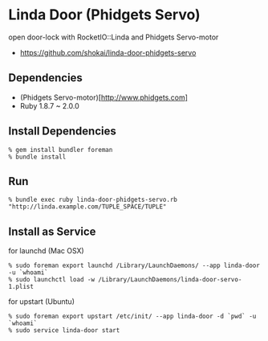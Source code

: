 Linda Door (Phidgets Servo)
===========================
open door-lock with RocketIO::Linda and Phidgets Servo-motor

* https://github.com/shokai/linda-door-phidgets-servo


Dependencies
------------
- (Phidgets Servo-motor)[http://www.phidgets.com]
- Ruby 1.8.7 ~ 2.0.0

Install Dependencies
--------------------

    % gem install bundler foreman
    % bundle install


Run
---

    % bundle exec ruby linda-door-phidgets-servo.rb "http://linda.example.com/TUPLE_SPACE/TUPLE"


Install as Service
------------------

for launchd (Mac OSX)

    % sudo foreman export launchd /Library/LaunchDaemons/ --app linda-door -u `whoami`
    % sudo launchctl load -w /Library/LaunchDaemons/linda-door-servo-1.plist


for upstart (Ubuntu)

    % sudo foreman export upstart /etc/init/ --app linda-door -d `pwd` -u `whoami`
    % sudo service linda-door start
